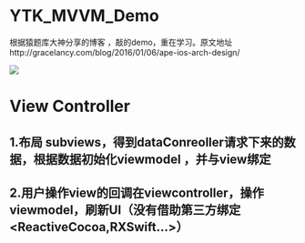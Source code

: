 # YTK_MVVM_Demo
根据猿题库大神分享的博客 ，敲的demo，重在学习。原文地址http://gracelancy.com/blog/2016/01/06/ape-ios-arch-design/

<img src = "http://gracelancy.com/assets/post/arch0.png"/>

# View Controller
## 1.布局 subviews，得到dataConreoller请求下来的数据，根据数据初始化viewmodel ，并与view绑定
## 2.用户操作view的回调在viewcontroller，操作viewmodel，刷新UI（没有借助第三方绑定<ReactiveCocoa,RXSwift...>）
